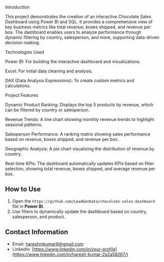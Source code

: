 Introduction

This project demonstrates the creation of an interactive Chocolate Sales Dashboard using Power BI and SQL. It provides a comprehensive view of key business metrics like total revenue, boxes shipped, and revenue per box. The dashboard enables users to analyze performance through dynamic filtering by country, salesperson, and more, supporting data-driven decision-making.

Technologies Used

Power BI: For building the interactive dashboard and visualizations.

Excel: For initial data cleaning and analysis.

DAX (Data Analysis Expressions): To create custom metrics and calculations.

Project Features

Dynamic Product Ranking: Displays the top 5 products by revenue, which can be filtered by country or salesperson.

Revenue Trends: A line chart showing monthly revenue trends to highlight seasonal patterns.

Salesperson Performance: A ranking matrix showing sales performance based on revenue, boxes shipped, and revenue per box.

Geographic Analysis: A pie chart visualizing the distribution of revenue by country.

Real-time KPIs: The dashboard automatically updates KPIs based on filter selection, showing total revenue, boxes shipped, and average revenue per box.

## How to Use

1. Open the `https://github.com/LeadGenData/chocolate-sales-dashboard` file in **Power BI**.
2. Use filters to dynamically update the dashboard based on country, salesperson, and product.

## Contact Information

- Email: [hareshmkumar9@gmail.com](mailto:hareshmkumar9@gmail.com)
- LinkedIn: [https://www.linkedin.com/in/your-profile](https://www.linkedin.com/in/haresh-kumar-2a2a58267/)
